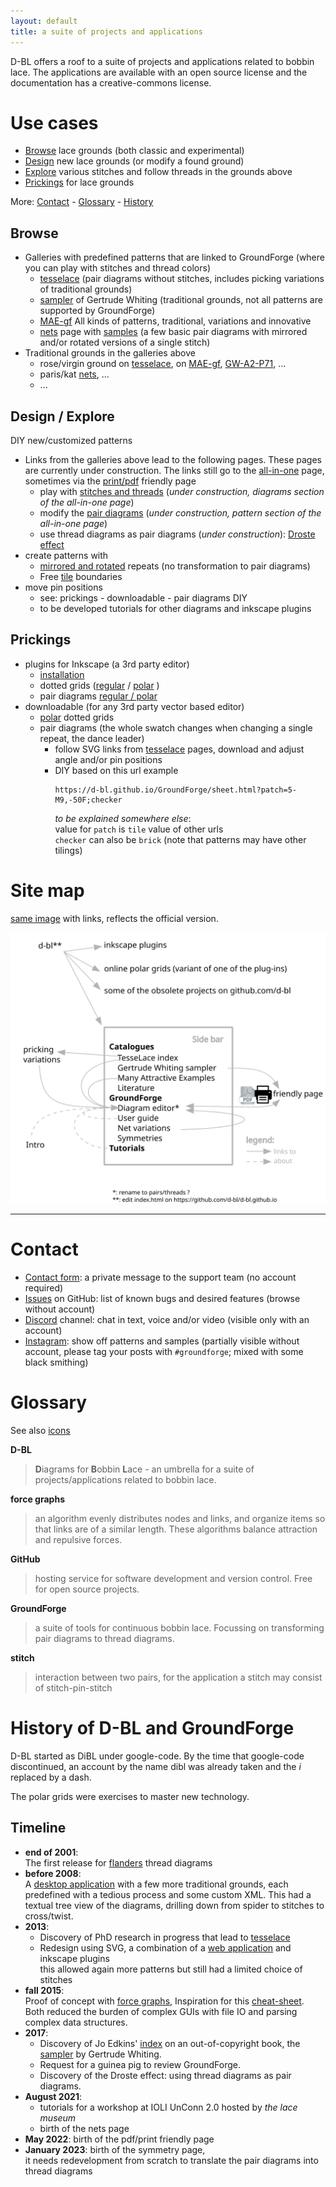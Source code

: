 ```yaml
---
layout: default
title: a suite of projects and applications
---
```


D-BL offers a roof to a suite of projects and applications related to bobbin lace.
The applications are available with an open source license and the documentation has a creative-commons license. 

Use cases
=========

* [Browse](#browse) lace grounds (both classic and experimental)
* [Design](#design---explore) new lace grounds (or modify a found ground) 
* [Explore](#design---explore) various stitches and follow threads in the grounds above
* [Prickings](prickings) for lace grounds

More:
[Contact](/#contact) -
[Glossary](/#glossary) -
[History](/#history-of-d-bl-and-groundforge)

Browse
------

* Galleries with predefined patterns that are linked to GroundForge  (where you can play with stitches and thread colors)
    * [tesselace](/tesselace-to-gf/) (pair diagrams without stitches, includes picking variations of traditional grounds)
    * [sampler](/gw-lace-to-gf/) of Gertrude Whiting (traditional grounds, not all patterns are supported by GroundForge)
    * [MAE-gf](/MAE-gf/) All kinds of patterns, traditional, variations and innovative
    * [nets](/GroundForge/nets) page with [samples](/MAE-gf/docs/stitches) (a few basic pair diagrams with mirrored and/or rotated versions of a single stitch)
* Traditional grounds in the galleries above
    * rose/virgin ground on [tesselace](/tesselace-to-gf/#rose-family),
      on [MAE-gf](/MAE-gf/docs/roses), [GW-A2-P71](/GroundForge/print?whiting=A2_P71&tile=831,4-7,-5-&headside=d,-,c,-&footside=b,-,a,-&footsideStitch=ctctt&patchWidth=9&patchHeight=10&k1=lctctt&d1=ct&c1=ctct&b1=ct&a1=rctctt&d2=ctct&b2=ctct&k3=lctctt&c3=ctct&a3=rctctt&tileStitch=ctct&headsideStitch=ctctt&shiftColsSW=-2&shiftRowsSW=2&shiftColsSE=2&shiftRowsSE=2),
      ...
    * paris/kat [nets](/GroundForge/nets), ...
    * ...

Design / Explore
----------------    

DIY new/customized patterns

* Links from the galleries above lead to the following pages. These pages are currently under construction.
  The links still go to the [all-in-one](/GroundForge/tiles) page, sometimes via the [print/pdf](/GroundForge/print) friendly page
  * play with [stitches and threads](/GroundForge/stitches?whiting=C17_P132&patchWidth=12&patchHeight=12&c1=ctctttt&a1=ctctttt&d2=ctctttt&c3=ctctttt&a3=ctctttt&b4=ctctttt&patch=L-O-,---5,H-E-,-5--;brick&tile=L-O-,---5,H-E-,-5--&tileStitch=ctctttt&shiftColsSW=0&shiftRowsSW=4&shiftColsSE=4&shiftRowsSE=4)
    (_under construction, diagrams section of the all-in-one page_)
  * modify the [pair diagrams](/GroundForge/pattern?whiting=C17_P132&patchWidth=12&patchHeight=12&c1=ctctttt&a1=ctctttt&d2=ctctttt&c3=ctctttt&a3=ctctttt&b4=ctctttt&patch=L-O-,---5,H-E-,-5--;brick&tile=L-O-,---5,H-E-,-5--&tileStitch=ctctttt&shiftColsSW=0&shiftRowsSW=4&shiftColsSE=4&shiftRowsSE=4)
    (_under construction, pattern section of the all-in-one page_)
  * use thread diagrams as pair diagrams (_under construction_): [Droste effect](/GroundForge/pattern?whiting=C17_P132&patchWidth=12&patchHeight=12&c1=ctctttt&a1=ctctttt&d2=ctctttt&c3=ctctttt&a3=ctctttt&b4=ctctttt&patch=L-O-,---5,H-E-,-5--;brick&tile=L-O-,---5,H-E-,-5--&tileStitch=ctctttt&shiftColsSW=0&shiftRowsSW=4&shiftColsSE=4&shiftRowsSE=4)
* create patterns with
  * [mirrored and rotated](/GroundForge/symmetry) repeats (no transformation to pair diagrams)
  * Free [tile](/GroundForge/pattern?whiting=C17_P132&patchWidth=12&patchHeight=12&c1=ctctttt&a1=ctctttt&d2=ctctttt&c3=ctctttt&a3=ctctttt&b4=ctctttt&patch=L-O-,---5,H-E-,-5--;brick&tile=L-O-,---5,H-E-,-5--&tileStitch=ctctttt&shiftColsSW=0&shiftRowsSW=4&shiftColsSE=4&shiftRowsSE=4) boundaries
* move pin positions
  * see: prickings - downloadable - pair diagrams DIY
  * to be developed tutorials for other diagrams and inkscape plugins

Prickings
---------

* plugins for Inkscape (a 3rd party editor)
    * [installation](/inkscape-bobbinlace/)
    * dotted grids ([regular](/inkscape-bobbinlace/Regular-Grids) / [polar](/inkscape-bobbinlace/Polar-Grids) )
    * pair diagrams [regular / polar](/inkscape-bobbinlace/Ground-from-Template)
* downloadable (for any 3rd party vector based editor)
    * [polar](/polar-grids/) dotted grids
    * pair diagrams (the whole swatch changes when changing a single repeat, the dance leader)
        * follow SVG links from [tesselace](/tesselace-to-gf/) pages, download and adjust angle and/or pin positions
        * DIY based on this url example
          ```
          https://d-bl.github.io/GroundForge/sheet.html?patch=5-M9,-50F;checker
          ```  
          _to be explained somewhere else_:  
          value for `patch` is `tile` value of other urls  
          `checker` can also be `brick` (note that patterns may have other tilings)  

Site map
========
[same image](images/site-map.svg) with links, reflects the official version. 

![](images/site-map.svg)

---

Contact
=======

* [Contact form](https://groundforge.wordpress.com/): a private message to the support team (no account required)
* [Issues](https://github.com/d-bl/GroundForge/issues) on GitHub: list of known bugs and desired features (browse without account)
* [Discord](https://discord.com/channels/1074087445169184940) channel: chat in text, voice and/or video (visible only with an account)
* [Instagram](https://www.instagram.com/explore/tags/groundforge/): show off patterns and samples (partially visible without account, please tag your posts with `#groundforge`; mixed with some black smithing)

Glossary
========

See also [icons](GroundForge/icons)

**D-BL**

> **D**iagrams for **B**obbin **L**ace - an umbrella for a suite of projects/applications related to bobbin lace.

**force graphs** 

> an algorithm evenly distributes nodes and links, and organize items so that links are of a similar length. These algorithms balance attraction and repulsive forces. 

**GitHub**

> hosting service for software development and version control. Free for open source projects.

**GroundForge**

> a suite of tools for continuous bobbin lace. Focussing on transforming pair diagrams to thread diagrams.

**stitch**

> interaction between two pairs, for the application a stitch may consist of stitch-pin-stitch


History of D-BL and GroundForge
===============================

D-BL started as DiBL under google-code. By the time that google-code discontinued,
an account by the name dibl was already taken and the _i_ replaced by a dash.

The polar grids were exercises to master new technology.

Timeline
--------

* **end of 2001**:  
  The first release for [flanders](/flanders/) thread diagrams
* **before 2008**:  
  A [desktop application](https://github.com/d-bl/bobbinwork/wiki)
  with a few more traditional grounds, each predefined with a tedious process and some custom XML.
  This had a textual tree view of the diagrams, drilling down from spider to stitches to cross/twist.
* **2013**: 
  * Discovery of PhD research in progress that lead to [tesselace](https://web.archive.org/web/20221127125331/https://tesselace.com/)
  * Redesign using SVG, a combination of a [web application](/DiBL/grounds/index.html) and inkscape plugins  
    this allowed again more patterns but still had a limited choice of stitches 
* **fall 2015**:  
  Proof of concept with [force graphs](#glossary),
  Inspiration for this [cheat-sheet](/GroundForge/images/matrix-template.png).  
  Both reduced the burden of complex GUIs with file IO and parsing complex data structures.
* **2017**:
  * Discovery of Jo Edkins' [index](http://www.theedkins.co.uk/jo/lace/whiting/index.htm)
    on an out-of-copyright book, the [sampler](https://www.metmuseum.org/blogs/collection-insights/2018/gertrude-whiting-bobbin-lace-sampler)
    by Gertrude Whiting.
  * Request for a guinea pig to review GroundForge.
  * Discovery of the Droste effect: using thread diagrams as pair diagrams.
* **August 2021**:
  * tutorials for a workshop at IOLI UnConn 2.0 hosted by _the lace museum_
  * birth of the nets page
* **May 2022**:
  birth of the pdf/print friendly page
* **January 2023**:
  birth of the symmetry page,  
  it needs redevelopment from scratch to translate the pair diagrams into thread diagrams
